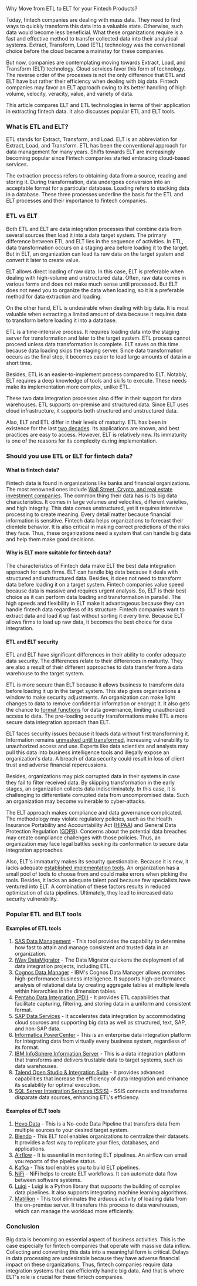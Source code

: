 Why Move from ETL to ELT for your Fintech Products?

Today, fintech companies are dealing with mass data. They need to find ways to quickly transform this data into a valuable state. Otherwise, such data would become less beneficial. What these organizations require is a fast and effective method to transfer collected data into their analytical systems. Extract, Transform, Load (ETL) technology was the conventional choice before the cloud became a mainstay for these companies.

But now, companies are contemplating moving towards Extract, Load, and Transform (ELT) technology. Cloud services favor this form of technology. The reverse order of the processes is not the only difference that ETL and ELT have but rather their efficiency when dealing with big data. Fintech companies may favor an ELT approach owing to its better handling of high volume, velocity, veracity, value, and variety of data.

This article compares ELT and ETL technologies in terms of their application in extracting fintech data. It also discusses popular ETL and ELT tools.

### What is ETL and ELT?
ETL stands for Extract, Transform, and Load. ELT is an abbreviation for Extract, Load, and Transform. ETL has been the conventional approach for data management for many years. Shifts towards ELT are increasingly becoming popular since Fintech companies started embracing cloud-based services.

The extraction process refers to obtaining data from a source, reading and storing it. During transformation, data undergoes conversion into an acceptable format for a particular database. Loading refers to stacking data in a database. These three processes underline the basis for the ETL and ELT processes and their importance to fintech companies.

### ETL vs ELT
Both ETL and ELT are data integration processes that combine data from several sources then load it into a data target system. The primary difference between ETL and ELT lies in the sequence of activities. In ETL, data transformation occurs on a staging area before loading it to the target. But in ELT, an organization can load its raw data on the target system and convert it later to create value.

ELT allows direct loading of raw data. In this case, ELT is preferable when dealing with high-volume and unstructured data. Often, raw data comes in various forms and does not make much sense until processed. But ELT does not need you to organize the data when loading, so it is a preferable method for data extraction and loading.

On the other hand, ETL is undesirable when dealing with big data. It is most valuable when extracting a limited amount of data because it requires data to transform before loading it into a database.

ETL is a time-intensive process. It requires loading data into the staging server for transformation and later to the target system. ETL process cannot proceed unless data transformation is complete. ELT saves on this time because data loading skips the staging server. Since data transformation occurs as the final step, it becomes easier to load large amounts of data in a short time.

Besides, ETL is an easier-to-implement process compared to ELT. Notably, ELT requires a deep knowledge of tools and skills to execute. These needs make its implementation more complex, unlike ETL.

These two data integration processes also differ in their support for data warehouses. ETL supports on-premise and structured data. Since ELT uses cloud infrastructure, it supports both structured and unstructured data.

Also, ELT and ETL differ in their levels of maturity. ETL has been in existence for the last [two decades](https://www.guru99.com/etl-vs-elt.html). Its applications are known, and best practices are easy to access. However, ELT is relatively new. Its immaturity is one of the reasons for its complexity during implementation.

### Should you use ETL or ELT for fintech data?

#### What is fintech data?
Fintech data is found in organizations like banks and financial organizations. The most renowned ones include [Wall Street, Crypto, and real estate investment companies](https://www.analyticssteps.com/blogs/big-data-fintech-benefits-and-importance). The common thing their data has is its big data characteristics. It comes in large volumes and velocities, different varieties, and high integrity. This data comes unstructured, yet it requires intensive processing to create meaning. Every detail matter because financial information is sensitive. Fintech data helps organizations to forecast their clientele behavior. It is also critical in making correct predictions of the risks they face. Thus, these organizations need a system that can handle big data and help them make good decisions.

#### Why is ELT more suitable for fintech data?
The characteristics of Fintech data make ELT the best data integration approach for such firms. ELT can handle big data because it deals with structured and unstructured data. Besides, it does not need to transform data before loading it on a target system. Fintech companies value speed because data is massive and requires urgent analysis. So, ELT is their best choice as it can perform data loading and transformation in parallel. The high speeds and flexibility in ELT make it advantageous because they can handle fintech data regardless of its structure. Fintech companies want to extract data and load it up fast without sorting it every time. Because ELT allows firms to load up raw data, it becomes the best choice for data integration.

#### ETL and ELT security
ETL and ELT have significant differences in their ability to confer adequate data security. The differences relate to their differences in maturity. They are also a result of their different approaches to data transfer from a data warehouse to the target system.

ETL is more secure than ELT because it allows business to transform data before loading it up in the target system. This step gives organizations a window to make security adjustments. An organization can make light changes to data to remove confidential information or encrypt it. It also gets the chance to [format functions](https://www.xplenty.com/blog/etlg-etl-data-governance/) for data governance, limiting unauthorized access to data. The pre-loading security transformations make ETL a more secure data integration approach than ELT.

ELT faces security issues because it loads data without first transforming it. Information remains [unmasked until transformed](https://www.xplenty.com/blog/security-and-elt-a-tragedy/), increasing vulnerability to unauthorized access and use. Experts like data scientists and analysts may pull this data into business intelligence tools and illegally expose an organization's data. A breach of data security could result in loss of client trust and adverse financial repercussions.

Besides, organizations may pick corrupted data in their systems in case they fail to filter received data. By skipping transformation in the early stages, an organization collects data indiscriminately. In this case, it is challenging to differentiate corrupted data from uncompromised data. Such an organization may become vulnerable to cyber-attacks.

The ELT approach makes compliance and data governance complicated. The methodology may violate regulatory policies, such as the Health Insurance Portability and Accountability Act ([HIPAA](https://www.hhs.gov/hipaa/for-professionals/security/laws-regulations/index.html)) and General Data Protection Regulation ([GDPR](https://www.cookiebot.com/en/gdpr-usa/)). Concerns about the potential data breaches may create compliance challenges with those policies. Thus, an organization may face legal battles seeking its conformation to secure data integration approaches.

Also, ELT's immaturity makes its security questionable. Because it is new, it lacks adequate [established implementation tools](https://www.xplenty.com/blog/security-and-elt-a-tragedy/). An organization has a small pool of tools to choose from and could make errors when picking the tools. Besides, it lacks an adequate talent pool because few specialists have ventured into ELT. A combination of these factors results in reduced optimization of data pipelines. Ultimately, they lead to increased data security vulnerability.

### Popular ETL and ELT tools

#### Examples of ETL tools
1. [SAS Data Management](https://www.sas.com/en_us/software/data-management.html) - This tool provides the capability to determine how fast to attain and manage consistent and trusted data in an organization.
2. [iWay DataMigrator](https://www.ibi.com/wp-content/uploads/2020/06/DS_DataMigrator_final.pdf?utm_source=ResourceCenter&amp;utm_content=DataMigratorDataCaptureFS&amp;utm_campaign=Summit2020) - The Data Migrator quickens the deployment of all data integration projects, including ETL.
3. [Cognos Data Manager](https://www.ibm.com/common/ssi/ShowDoc.wss?docURL=/common/ssi/rep_ca/4/897/ENUS212-284/index.html) - IBM's Cognos Data Manager allows promotes high-performance business intelligence. It supports high-performance analysis of relational data by creating aggregate tables at multiple levels within hierarchies in the dimension tables.
4. [Pentaho Data Integration (PDI)](https://help.hitachivantara.com/Documentation/Pentaho/9.1/Products/Pentaho_Data_Integration) - It provides ETL capabilities that facilitate capturing, filtering, and storing data in a uniform and consistent format.
5. [SAP Data Services](https://www.sap.com/africa/products/data-services.html) - It accelerates data integration by accommodating cloud sources and supporting big data as well as structured, text, SAP, and non-SAP data.
6. [Informatica PowerCenter](https://www.informatica.com/lp/powercenter-modernization.html) - This is an enterprise data integration platform for integrating data from virtually every business system, regardless of its format.
7. [IBM InfoSphere Information Server](https://www.ibm.com/analytics/information-server) - This is a data integration platform that transforms and delivers trustable data to target systems, such as data warehouses.
8. [Talend Open Studio &amp; Integration Suite](https://www.talend.com/products/talend-open-studio/) - It provides advanced capabilities that increase the efficiency of data integration and enhance its scalability for optimal execution.
9. [SQL Server Integration Services (SSIS)](https://docs.microsoft.com/en-us/sql/integration-services/sql-server-integration-services) - SSIS connects and transforms disparate data sources, enhancing ETL's efficiency.

#### Examples of ELT tools
1. [Hevo Data](https://hevodata.com/) - This is a No-code Data Pipeline that transfers data from multiple sources to your desired target system.
2. [Blendo](https://www.blendo.co/) - This ELT tool enables organizations to centralize their datasets. It provides a fast way to replicate your files, databases, and applications.
3. [Airflow](https://airflow.apache.org/) - It is essential in monitoring ELT pipelines. An airflow can email you reports of the pipeline status.
4. [Kafka](https://kafka.apache.org/) - This tool enables you to build ELT pipelines.
5. [NiFi](https://nifi.apache.org/) - NiFi helps to create ELT workflows. It can automate data flow between software systems.
6. [Luigi](https://luigi.readthedocs.io/en/stable/) - Luigi is a Python library that supports the building of complex data pipelines. It also supports integrating machine learning algorithms.
7. [Matillion](https://www.matillion.com/) - This tool eliminates the arduous activity of loading data from the on-premise server. It transfers this process to data warehouses, which can manage the workload more efficiently.

### Conclusion
Big data is becoming an essential aspect of business activities. This is the case especially for fintech companies that operate with massive data inflow. Collecting and converting this data into a meaningful form is critical. Delays in data processing are undesirable because they have adverse financial impact on these organizations. Thus, fintech companies require data integration systems that can efficiently handle big data. And that is where ELT's role is crucial for these fintech companies.